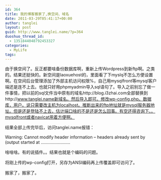 ```yaml
---
id: 364
title: 我的博客搬家了,换空间、域名
date: 2011-03-29T05:41:17+00:00
author: tanglei
layout: post
guid: http://www.tanglei.name/?p=364
duoshuo_thread_id:
  - 1351844048792453327
categories:
  - MyLife
tags:
---
```

由于换空间了。反正都要啥备份数据库啊，重新上传Wordpress到新ftp啊。之类的。结果还挺快的。新空间是laoxuehost的，里面看了下myslq不怎么方便设置啊。在空间后台管理添加了外部主机访问权限%，自己用mysqlfront等mysql客户端还是连不上去。也就只好用phpmyadmin导入sql语句了。导入之前别忘了做一件事情，把以前的sql文件当中原有的域名http://blog.i3zhai.com全部替换到http://www.tanglei.name新域名。然后导入即可。修改wp-config.php。数据库，用户。说只需要改主机为localhost。推断出来的ftp地址就是mysql服务器地址。但是还是登陆不上去，估计端口啥的不是还是怎么回事。有空还得咨询下。。mysqlfront或者navicat用着方便啊。
  
结果全部上传完毕后，访问tanglei.name报错：
  
Warning: Cannot modify header information &#8211; headers already sent by (output started at ……………………
  
啥啥啥。有的说插件。。结果也就是个编码的问题。
  
将刚上传的wp-config打开，另存为ANSI编码再上传覆盖即可访问了。
  
搬家了，搬家了。
